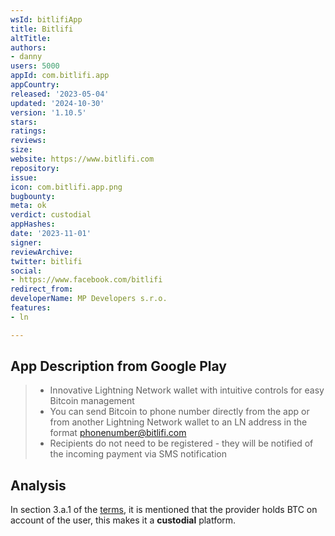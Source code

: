 ```yaml
---
wsId: bitlifiApp
title: Bitlifi
altTitle: 
authors:
- danny
users: 5000
appId: com.bitlifi.app
appCountry: 
released: '2023-05-04'
updated: '2024-10-30'
version: '1.10.5'
stars: 
ratings: 
reviews: 
size: 
website: https://www.bitlifi.com
repository: 
issue: 
icon: com.bitlifi.app.png
bugbounty: 
meta: ok
verdict: custodial
appHashes: 
date: '2023-11-01'
signer: 
reviewArchive: 
twitter: bitlifi
social:
- https://www.facebook.com/bitlifi
redirect_from: 
developerName: MP Developers s.r.o.
features:
- ln

---
```


## App Description from Google Play

> - Innovative Lightning Network wallet with intuitive controls for easy Bitcoin management
> - You can send Bitcoin to phone number directly from the app or from another Lightning Network wallet to an LN address in the format phonenumber@bitlifi.com
> - Recipients do not need to be registered - they will be notified of the incoming payment via SMS notification

## Analysis

In section 3.a.1 of the [terms](https://www.bitlifi.com/en/terms/), it is mentioned that the provider holds BTC on account of the user, this makes it a **custodial** platform.